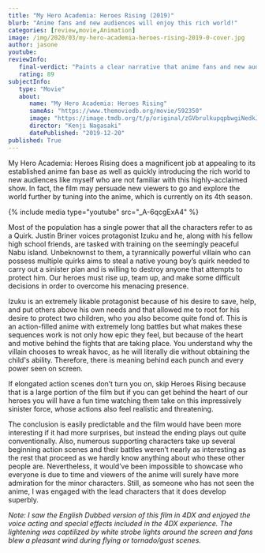 ```yaml
---
title: "My Hero Academia: Heroes Rising (2019)"
blurb: "Anime fans and new audiences will enjoy this rich world!"
categories: [review,movie,Animation]
image: /img/2020/03/my-hero-academia-heroes-rising-2019-0-cover.jpg
author: jasone
youtube: 
reviewInfo:
   final-verdict: "Paints a clear narrative that anime fans and new audiences can enjoy by developing rich characters, placed among beautiful tension-filled action that carries significance."
   rating: 89
subjectInfo:
   type: "Movie"
   about:
      name: "My Hero Academia: Heroes Rising"
      sameAs: "https://www.themoviedb.org/movie/592350"
      image: "https://image.tmdb.org/t/p/original/zGVbrulkupqpbwgiNedkJPyQum4.jpg"
      director: "Kenji Nagasaki"
      datePublished: "2019-12-20"
published: True
---
```


My Hero Academia: Heroes Rising does a magnificent job at appealing to its established anime fan base as well as quickly introducing the rich world to new audiences like myself who are not familiar with this highly-acclaimed show. In fact, the film may persuade new viewers to go and explore the world further by tuning into the anime, which is currently on its 4th season.

{% include media type="youtube" src="_A-6qcgExA4" %}

Most of the population has a single power that all the characters refer to as a Quirk. Justin Briner voices protagonist Izuku and he, along with his fellow high school friends, are tasked with training on the seemingly peaceful Nabu island. Unbeknownst to them, a tyrannically powerful villain who can possess multiple quirks aims to steal a native young boy’s quirk needed to carry out a sinister plan and is willing to destroy anyone that attempts to protect him. Our heroes must rise up, team up, and make some difficult decisions in order to overcome his menacing presence. 

Izuku is an extremely likable protagonist because of his desire to save, help, and put others above his own needs and that allowed me to root for his desire to protect two children, who you also become quite fond of. This is an action-filled anime with extremely long battles but what makes these sequences work is not only how epic they feel, but because of the heart and motive behind the fights that are taking place. You understand why the villain chooses to wreak havoc, as he will literally die without obtaining the child's ability. Therefore, there is meaning behind each punch and every power seen on screen.

If elongated action scenes don’t turn you on, skip Heroes Rising because that is a large portion of the film but if you can get behind the heart of our heroes you will have a fun time watching them take on this impressively sinister force, whose actions also feel realistic and threatening. 

The conclusion is easily predictable and the film would have been more interesting if it had more surprises, but instead the ending plays out quite conventionally. Also, numerous supporting characters take up several beginning action scenes and their battles weren’t nearly as interesting as the rest that proceed as we hardly know anything about who these other people are. Nevertheless, it would’ve been impossible to showcase who everyone is due to time and viewers of the anime will surely have more admiration for the minor characters. Still, as someone who has not seen the anime, I was engaged with the lead characters that it does develop superbly.

*Note: I saw the English Dubbed version of this film in 4DX and enjoyed the voice acting and special effects included in the 4DX experience. The lightening was captilized by white strobe lights around the screen and fans blew a pleasant wind during flying or tornado/gust scenes.*